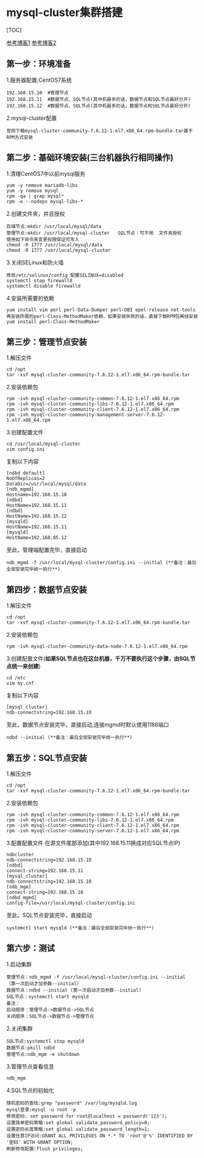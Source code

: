 # mysql-cluster集群搭建

[TOC]

[参考博客1](https://blog.csdn.net/l1028386804/article/details/53079933)
[参考博客2](https://www.cnblogs.com/kingsonfu/p/9803418.html)

## 第一步：环境准备
1.服务器配置,CentOS7系统
```
192.168.15.10  #管理节点
192.168.15.11  #数据节点、SQL节点(其中机器多的话，数据节点和SQL节点最好分开)
192.168.15.12  #数据节点、SQL节点(其中机器多的话，数据节点和SQL节点最好分开)
```
2.mysql-cluster配置
```
官网下载mysql-cluster-community-7.6.12-1.el7.x86_64.rpm-bundle.tar基于RPM方式安装
```

## 第二步：基础环境安装(三台机器执行相同操作)
1.清理CentOS7中以前mysql服务
```
yum -y remove mariadb-libs
yum -y remove mysql
rpm -qa | grep mysql*
rpm -e --nodeps mysql-libs-*
```
2.创建文件夹，并且授权
```
存储节点:mkdir /usr/local/mysql/data
管理节点:mkdir /usr/local/mysql-cluster   SQL节点：可不用  文件夹授权
使用如下命令来变更权限保证可写入
chmod -R 1777 /usr/local/mysql/data
chmod -R 1777 /usr/local/mysql-cluster
```
3.关闭SELinux和防火墙
```
修改/etc/selinux/config 配置SELINUX=disabled
systemctl stop firewalld
systemctl disable firewalld
```
4.安装所需要的依赖
```
yum install vim perl perl-Data-Dumper perl-DBI epel-release net-tools
再安装所需的perl-Class-MethodMaker依赖，如果安装失败的话，直接下载RPM包离线安装
yum install perl-Class-MethodMaker
```

## 第三步：管理节点安装
1.解压文件
```
cd /opt
tar -xvf mysql-cluster-community-7.6.12-1.el7.x86_64.rpm-bundle.tar
```
2.安装依赖包
```
rpm -ivh mysql-cluster-community-common-7.6.12-1.el7.x86_64.rpm 
rpm -ivh mysql-cluster-community-libs-7.6.12-1.el7.x86_64.rpm
rpm -ivh mysql-cluster-community-client-7.6.12-1.el7.x86_64.rpm
rpm -ivh mysql-cluster-community-management-server-7.6.12-1.el7.x86_64.rpm
```
3.创建配置文件
```
cd /usr/local/mysql-cluster
vim config.ini
```
复制以下内容
```
[ndbd default]
NoOfReplicas=2
DataDir=/usr/local/mysql/data
[ndb_mgmd]
Hostname=192.168.15.10
[ndbd]
HostName=192.168.15.11
[ndbd]
HostName=192.168.15.12
[mysqld]
HostName=192.168.15.11
[mysqld]
HostName=192.168.85.12
```
至此，管理端配置完毕，直接启动
```
ndb_mgmd -f /usr/local/mysql-cluster/config.ini --initial (**备注：最后全部安装完毕统一执行**)
```
## 第四步：数据节点安装
1.解压文件
```
cd /opt
tar -xvf mysql-cluster-community-7.6.12-1.el7.x86_64.rpm-bundle.tar
```
2.安装依赖包
```
rpm -ivh mysql-cluster-community-data-node-7.6.12-1.el7.x86_64.rpm 
```
3.创建配置文件(**如果SQL节点也在这台机器，千万不要执行这个步骤，由SQL节点统一来创建**)
```
cd /etc
vim my.cnf
```
复制以下内容
```
[mysql_cluster]
ndb-connectstring=192.168.15.10
```
至此，数据节点安装完毕，直接启动,连接mgmd时默认使用1186端口
```
ndbd --initial (**备注：最后全部安装完毕统一执行**)
```
## 第五步：SQL节点安装
1.解压文件
```
cd /opt
tar -xvf mysql-cluster-community-7.6.12-1.el7.x86_64.rpm-bundle.tar
```
2.安装依赖包
```
rpm -ivh mysql-cluster-community-common-7.6.12-1.el7.x86_64.rpm 
rpm -ivh mysql-cluster-community-libs-7.6.12-1.el7.x86_64.rpm  
rpm -ivh mysql-cluster-community-client-7.6.12-1.el7.x86_64.rpm 
rpm -ivh mysql-cluster-community-server-7.6.12-1.el7.x86_64.rpm 
```

3.配置配置文件
在源文件尾部添加(其中192.168.15.11换成对应SQL节点IP)
```
ndbcluster
ndb-connectstring=192.168.15.10 
[ndbd]
connect-string=192.168.15.11
[mysql_cluster]
ndb-connectstring=192.168.15.10
[ndb_mgm]
connect-string=192.168.15.10
[ndbd_mgmd]
config-file=/usr/local/mysql-cluster/config.ini
```
至此，SQL节点安装完毕，直接启动
```
systemctl start mysqld (**备注：最后全部安装完毕统一执行**)
```

## 第六步：测试
1.启动集群
```
管理节点：ndb_mgmd -f /usr/local/mysql-cluster/config.ini --initial   （第一次启动才加参数--initial）
数据节点：ndbd --initial (第一次启动才加参数--initial)
SQL节点：systemctl start mysqld
备注：
启动顺序：管理节点->数据节点->SQL节点
关闭顺序：SQL节点->数据节点->管理节点
```
2.关闭集群
```
SQL节点:systemctl stop mysqld
数据节点:pkill ndbd
管理节点:ndb_mgm -e shutdown
```

3.管理节点查看信息
```
ndb_mgm
```
4.SQL节点的初始化
```
随机密码的查找:grep "password" /var/log/mysqld.log
mysql登录:mysql -u root -p
修改密码: set password for root@localhost = password('123');
设置简单密码策略:set global validate_password_policy=0;
设置密码长度策略:set global validate_password_length=1;
设置任意IP访问:GRANT ALL PRIVILEGES ON *.* TO 'root'@'%' IDENTIFIED BY '密码' WITH GRANT OPTION;
刷新修改配置:flush privileges;
```
